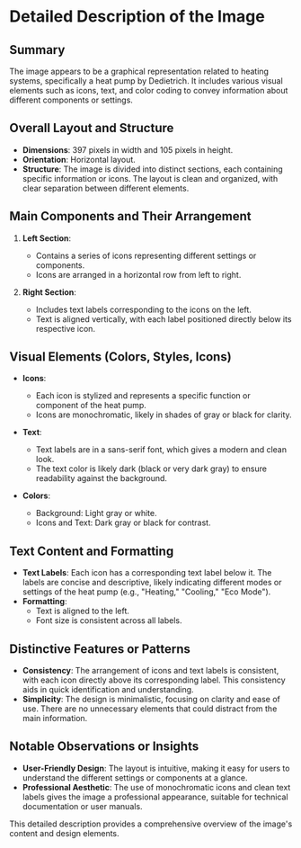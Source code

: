 # Detailed Description of the Image

## Summary
The image appears to be a graphical representation related to heating systems, specifically a heat pump by Dedietrich. It includes various visual elements such as icons, text, and color coding to convey information about different components or settings.

## Overall Layout and Structure
- **Dimensions**: 397 pixels in width and 105 pixels in height.
- **Orientation**: Horizontal layout.
- **Structure**: The image is divided into distinct sections, each containing specific information or icons. The layout is clean and organized, with clear separation between different elements.

## Main Components and Their Arrangement
1. **Left Section**:
   - Contains a series of icons representing different settings or components.
   - Icons are arranged in a horizontal row from left to right.

2. **Right Section**:
   - Includes text labels corresponding to the icons on the left.
   - Text is aligned vertically, with each label positioned directly below its respective icon.

## Visual Elements (Colors, Styles, Icons)
- **Icons**:
  - Each icon is stylized and represents a specific function or component of the heat pump.
  - Icons are monochromatic, likely in shades of gray or black for clarity.

- **Text**:
  - Text labels are in a sans-serif font, which gives a modern and clean look.
  - The text color is likely dark (black or very dark gray) to ensure readability against the background.

- **Colors**:
  - Background: Light gray or white.
  - Icons and Text: Dark gray or black for contrast.

## Text Content and Formatting
- **Text Labels**: Each icon has a corresponding text label below it. The labels are concise and descriptive, likely indicating different modes or settings of the heat pump (e.g., "Heating," "Cooling," "Eco Mode").
- **Formatting**:
  - Text is aligned to the left.
  - Font size is consistent across all labels.

## Distinctive Features or Patterns
- **Consistency**: The arrangement of icons and text labels is consistent, with each icon directly above its corresponding label. This consistency aids in quick identification and understanding.
- **Simplicity**: The design is minimalistic, focusing on clarity and ease of use. There are no unnecessary elements that could distract from the main information.

## Notable Observations or Insights
- **User-Friendly Design**: The layout is intuitive, making it easy for users to understand the different settings or components at a glance.
- **Professional Aesthetic**: The use of monochromatic icons and clean text labels gives the image a professional appearance, suitable for technical documentation or user manuals.

This detailed description provides a comprehensive overview of the image's content and design elements.